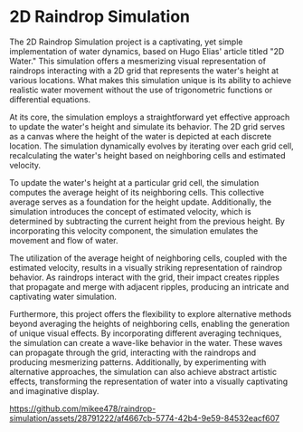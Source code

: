 # 2D Raindrop Simulation

The 2D Raindrop Simulation project is a captivating, yet simple implementation of water dynamics, based on Hugo Elias' article titled "2D Water." This simulation offers a mesmerizing visual representation of raindrops interacting with a 2D grid that represents the water's height at various locations. What makes this simulation unique is its ability to achieve realistic water movement without the use of trigonometric functions or differential equations.

At its core, the simulation employs a straightforward yet effective approach to update the water's height and simulate its behavior. The 2D grid serves as a canvas where the height of the water is depicted at each discrete location. The simulation dynamically evolves by iterating over each grid cell, recalculating the water's height based on neighboring cells and estimated velocity.

To update the water's height at a particular grid cell, the simulation computes the average height of its neighboring cells. This collective average serves as a foundation for the height update. Additionally, the simulation introduces the concept of estimated velocity, which is determined by subtracting the current height from the previous height. By incorporating this velocity component, the simulation emulates the movement and flow of water.

The utilization of the average height of neighboring cells, coupled with the estimated velocity, results in a visually striking representation of raindrop behavior. As raindrops interact with the grid, their impact creates ripples that propagate and merge with adjacent ripples, producing an intricate and captivating water simulation.

Furthermore, this project offers the flexibility to explore alternative methods beyond averaging the heights of neighboring cells, enabling the generation of unique visual effects. By incorporating different averaging techniques, the simulation can create a wave-like behavior in the water. These waves can propagate through the grid, interacting with the raindrops and producing mesmerizing patterns. Additionally, by experimenting with alternative approaches, the simulation can also achieve abstract artistic effects, transforming the representation of water into a visually captivating and imaginative display.

https://github.com/mikee478/raindrop-simulation/assets/28791222/af4667cb-5774-42b4-9e59-84532eacf607
